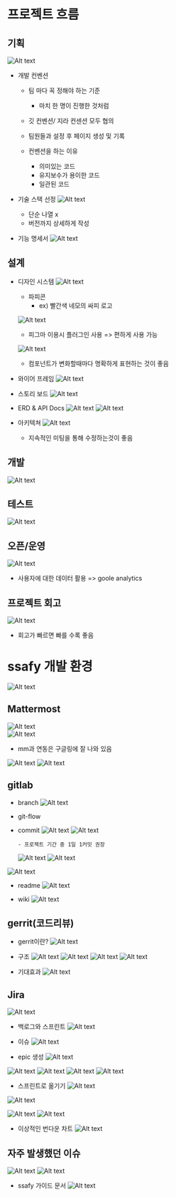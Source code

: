 # 프로젝트 흐름
## 기획
  ![Alt text](/img/image-9.png)
  - 개발 컨벤션
    - 팀 마다 꼭 정해야 하는 기준
      - 마치 한 명이 진행한 것처럼
    
    - 깃 컨벤션/ 지라 컨센션 모두 협의
    
    - 팀원들과 설정 후 페이지 생성 및 기록
    
    - 컨벤션을 하는 이유
      - 의미있는 코드
      - 유지보수가 용이한 코드
      - 일관된 코드
    
  - 기술 스택 선정
    ![Alt text](/img/image-10.png)
    - 단순 나열 x
    - 버전까지 상세하게 작성

  - 기능 명세서
    ![Alt text](/img/image-11.png)

## 설계
  - 디자인 시스템
    ![Alt text](/img/image-12.png)

    - 파피콘 
      - ex) 빨간색 네모의 싸피 로고

    ![Alt text](/img/image-13.png)
      - 피그마 이용시 플러그인 사용 => 편하게 사용 가능
    
    ![Alt text](/img/image-14.png)
      - 컴포넌트가 변화할때마다 명확하게 표현하는 것이 좋음

  - 와이어 프레임
    ![Alt text](/img/image-15.png)

  - 스토리 보드
    ![Alt text](/img/image-16.png)

  - ERD & API Docs
    ![Alt text](/img/image-17.png)
    ![Alt text](/img/image-18.png)
    
  - 아키텍쳐
    ![Alt text](/img/image-19.png)
    - 지속적인 미팅을 통해 수정하는것이 좋음

## 개발
  ![Alt text](/img/image-20.png)

## 테스트
  ![Alt text](/img/image-21.png)

## 오픈/운영
  ![Alt text](/img/image-22.png)
  - 사용자에 대한 데이터 활용 => goole analytics

## 프로젝트 회고
  ![Alt text](/img/image-23.png)
  - 회고가 빠르면 빠를 수록 좋음


# ssafy 개발 환경
  ![Alt text](/img/image-24.png)

## Mattermost
  ![Alt text](/img/image-25.png)<br>
  ![Alt text](/img/image-26.png)

  - mm과 연동은 구글링에 잘 나와 있음

  ![Alt text](/img/image-27.png)
  ![Alt text](/img/image-28.png)

## gitlab
- branch
    ![Alt text](/img/image-30.png)

- git-flow

- commit
    ![Alt text](/img/image-31.png)
    ![Alt text](/img/image-32.png)

      - 프로젝트 기간 중 1일 1커밋 권장

    ![Alt text](/img/image-33.png)
    ![Alt text](/img/image-34.png)

![Alt text](/img/image-35.png)

- readme
    ![Alt text](/img/image-36.png)

- wiki
    ![Alt text](/img/image-37.png)

## gerrit(코드리뷰)
- gerrit이란?
    ![Alt text](/img/image-38.png)

- 구조
    ![Alt text](/img/image-39.png)
    ![Alt text](/img/image-40.png)
    ![Alt text](/img/image-41.png)
    ![Alt text](/img/image-42.png)

- 기대효과
    ![Alt text](/img/image-43.png)


## Jira
![Alt text](/img/image-44.png)

- 백로그와 스프린트
    ![Alt text](/img/image-45.png)

- 이슈
    ![Alt text](/img/image-46.png)

- epic 생성
    ![Alt text](/img/image-47.png)

![Alt text](/img/image-48.png)
![Alt text](/img/image-49.png)
![Alt text](/img/image-50.png)
![Alt text](/img/image-51.png)

- 스프린트로 옮기기
    ![Alt text](/img/image-52.png)

![Alt text](/img/image-53.png)

![Alt text](/img/image-54.png)
![Alt text](/img/image-55.png)
- 이상적인 번다운 차트
![Alt text](/img/image-56.png)

## 자주 발생했던 이슈
![Alt text](/img/image-57.png)
![Alt text](/img/image-58.png)

- ssafy 가이드 문서
![Alt text](/img/image-59.png)
